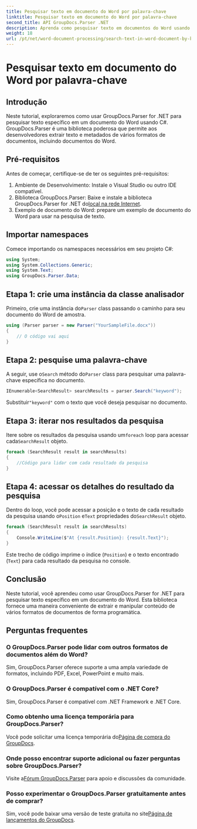 ```yaml
---
title: Pesquisar texto em documento do Word por palavra-chave
linktitle: Pesquisar texto em documento do Word por palavra-chave
second_title: API GroupDocs.Parser .NET
description: Aprenda como pesquisar texto em documentos do Word usando GroupDocs.Parser for .NET. Extraia palavras-chave específicas com eficiência.
weight: 18
url: /pt/net/word-document-processing/search-text-in-word-document-by-keyword/
---
```


# Pesquisar texto em documento do Word por palavra-chave

## Introdução
Neste tutorial, exploraremos como usar GroupDocs.Parser for .NET para pesquisar texto específico em um documento do Word usando C#. GroupDocs.Parser é uma biblioteca poderosa que permite aos desenvolvedores extrair texto e metadados de vários formatos de documentos, incluindo documentos do Word.
## Pré-requisitos
Antes de começar, certifique-se de ter os seguintes pré-requisitos:
1. Ambiente de Desenvolvimento: Instale o Visual Studio ou outro IDE compatível.
2.  Biblioteca GroupDocs.Parser: Baixe e instale a biblioteca GroupDocs.Parser for .NET do[local na rede Internet](https://releases.groupdocs.com/parser/net/).
3. Exemplo de documento do Word: prepare um exemplo de documento do Word para usar na pesquisa de texto.

## Importar namespaces
Comece importando os namespaces necessários em seu projeto C#:
```csharp
using System;
using System.Collections.Generic;
using System.Text;
using GroupDocs.Parser.Data;
```
## Etapa 1: crie uma instância da classe analisador
 Primeiro, crie uma instância do`Parser` class passando o caminho para seu documento do Word de amostra.
```csharp
using (Parser parser = new Parser("YourSampleFile.docx"))
{
    // O código vai aqui
}
```
## Etapa 2: pesquise uma palavra-chave
 A seguir, use o`Search` método do`Parser` class para pesquisar uma palavra-chave específica no documento.
```csharp
IEnumerable<SearchResult> searchResults = parser.Search("keyword");
```
 Substituir`"keyword"` com o texto que você deseja pesquisar no documento.
## Etapa 3: iterar nos resultados da pesquisa
 Itere sobre os resultados da pesquisa usando um`foreach` loop para acessar cada`SearchResult` objeto.
```csharp
foreach (SearchResult result in searchResults)
{
    //Código para lidar com cada resultado da pesquisa
}
```
## Etapa 4: acessar os detalhes do resultado da pesquisa
 Dentro do loop, você pode acessar a posição e o texto de cada resultado da pesquisa usando o`Position` e`Text` propriedades do`SearchResult` objeto.
```csharp
foreach (SearchResult result in searchResults)
{
    Console.WriteLine($"At {result.Position}: {result.Text}");
}
```
Este trecho de código imprime o índice (`Position`) e o texto encontrado (`Text`) para cada resultado da pesquisa no console.

## Conclusão
Neste tutorial, você aprendeu como usar GroupDocs.Parser for .NET para pesquisar texto específico em um documento do Word. Esta biblioteca fornece uma maneira conveniente de extrair e manipular conteúdo de vários formatos de documentos de forma programática.

## Perguntas frequentes
### O GroupDocs.Parser pode lidar com outros formatos de documentos além do Word?
Sim, GroupDocs.Parser oferece suporte a uma ampla variedade de formatos, incluindo PDF, Excel, PowerPoint e muito mais.
### O GroupDocs.Parser é compatível com o .NET Core?
Sim, GroupDocs.Parser é compatível com .NET Framework e .NET Core.
### Como obtenho uma licença temporária para GroupDocs.Parser?
 Você pode solicitar uma licença temporária do[Página de compra do GroupDocs](https://purchase.groupdocs.com/temporary-license/).
### Onde posso encontrar suporte adicional ou fazer perguntas sobre GroupDocs.Parser?
 Visite a[Fórum GroupDocs.Parser](https://forum.groupdocs.com/c/parser/17) para apoio e discussões da comunidade.
### Posso experimentar o GroupDocs.Parser gratuitamente antes de comprar?
 Sim, você pode baixar uma versão de teste gratuita no site[Página de lançamentos do GroupDocs](https://releases.groupdocs.com/).